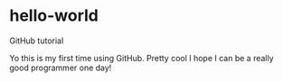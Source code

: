 # hello-world
GitHub tutorial

Yo this is my first time using GitHub. 
Pretty cool I hope I can be a really good programmer one day!
